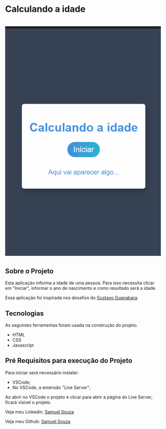<h1>Calculando a idade</h1>

<h1 align="center">
    <img alt="Readme" title="Readme" src="./github/calcidade.gif">
</h1>

<h2>Sobre o Projeto</h2>

<p>Esta aplicação informa a idade de uma pessoa. Para isso necessita clicar em "Iniciar", informar o ano de nascimento e como resultado será a idade.</p> 
<p>Essa aplicação foi inspirada nos desafios do <a href="https://gustavoguanabara.github.io/javascript/exercicios/">Gustavo Guanabara</a>.</p>

<h2>Tecnologias</h2>

<p>As seguintes ferramentas foram usada na construção do projeto.</p>
<ul>
    <li>HTML</li>
    <li>CSS</li>
    <li>Javascript</li>
</ul>

<h2>Pré Requisitos para execução do Projeto</h2>

<p>Para iniciar será necessário instalar:</p>
<ul>
    <li>VSCode;</li>
    <li>No VSCode, a extensão "Live Server";</li>
</ul>
<p>Ao abrir no VSCode o projeto e clicar para abrir a página do Live Server, ficará vísivel o projeto.</p>

<p>Veja meu Linkedin: <a href="https://www.linkedin.com/in/souzasamuelp/">Samuel Souza</a></p>
<p>Veja meu Github: <a href="https://github.com/souzasamuelp">Samuel Souza</a></p>